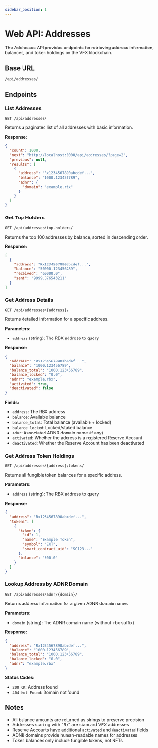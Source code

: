 ```yaml
---
sidebar_position: 1
---
```


# Web API: Addresses

The Addresses API provides endpoints for retrieving address information, balances, and token holdings on the VFX blockchain.

## Base URL
```
/api/addresses/
```

## Endpoints

### List Addresses
```http
GET /api/addresses/
```

Returns a paginated list of all addresses with basic information.

**Response:**
```json
{
  "count": 1000,
  "next": "http://localhost:8000/api/addresses/?page=2",
  "previous": null,
  "results": [
    {
      "address": "Rx1234567890abcdef...",
      "balance": "1000.123456789",
      "adnr": {
        "domain": "example.rbx"
      }
    }
  ]
}
```

### Get Top Holders
```http
GET /api/addresses/top-holders/
```

Returns the top 100 addresses by balance, sorted in descending order.

**Response:**
```json
[
  {
    "address": "Rx1234567890abcdef...",
    "balance": "50000.123456789",
    "received": "60000.0",
    "sent": "9999.876543211"
  }
]
```

### Get Address Details
```http
GET /api/addresses/{address}/
```

Returns detailed information for a specific address.

**Parameters:**
- `address` (string): The RBX address to query

**Response:**
```json
{
  "address": "Rx1234567890abcdef...",
  "balance": "1000.123456789",
  "balance_total": "1000.123456789",
  "balance_locked": "0.0",
  "adnr": "example.rbx",
  "activated": true,
  "deactivated": false
}
```

**Fields:**
- `address`: The RBX address
- `balance`: Available balance
- `balance_total`: Total balance (available + locked)
- `balance_locked`: Locked/staked balance
- `adnr`: Associated ADNR domain name (if any)
- `activated`: Whether the address is a registered Reserve Account
- `deactivated`: Whether the Reserve Account has been deactivated

### Get Address Token Holdings
```http
GET /api/addresses/{address}/tokens/
```

Returns all fungible token balances for a specific address.

**Parameters:**
- `address` (string): The RBX address to query

**Response:**
```json
{
  "address": "Rx1234567890abcdef...",
  "tokens": [
    {
      "token": {
        "id": 1,
        "name": "Example Token",
        "symbol": "EXT",
        "smart_contract_uid": "SC123..."
      },
      "balance": "500.0"
    }
  ]
}
```

### Lookup Address by ADNR Domain
```http
GET /api/addresses/adnr/{domain}/
```

Returns address information for a given ADNR domain name.

**Parameters:**
- `domain` (string): The ADNR domain name (without .rbx suffix)

**Response:**
```json
{
  "address": "Rx1234567890abcdef...",
  "balance": "1000.123456789",
  "balance_total": "1000.123456789",
  "balance_locked": "0.0",
  "adnr": "example.rbx"
}
```

**Status Codes:**
- `200 OK`: Address found
- `404 Not Found`: Domain not found

## Notes

- All balance amounts are returned as strings to preserve precision
- Addresses starting with "Rx" are standard VFX addresses
- Reserve Accounts have additional `activated` and `deactivated` fields
- ADNR domains provide human-readable names for addresses
- Token balances only include fungible tokens, not NFTs